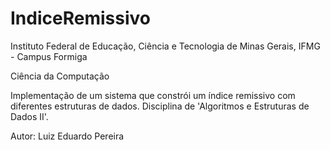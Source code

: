 # IndiceRemissivo

Instituto Federal de Educação, Ciência e Tecnologia de Minas Gerais, IFMG - Campus Formiga

Ciência da Computação

Implementação de um sistema que constrói um índice remissivo com diferentes estruturas de dados. Disciplina de 'Algoritmos e Estruturas de Dados II'.

Autor: Luiz Eduardo Pereira
